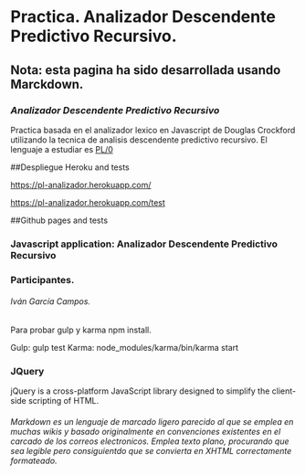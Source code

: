 # Practica. Analizador Descendente Predictivo Recursivo. #

Nota: esta pagina ha sido desarrollada usando Marckdown.
--------------------------------------------------------

### ***Analizador Descendente Predictivo Recursivo***

Practica basada en el analizador lexico en Javascript de Douglas Crockford
utilizando la tecnica de analisis descendente predictivo recursivo.
El lenguaje a estudiar es [PL/0](http://en.wikipedia.org/wiki/PL/0)

##Despliegue Heroku and tests

https://pl-analizador.herokuapp.com/

https://pl-analizador.herokuapp.com/test

##Github pages and tests


### Javascript application: Analizador Descendente Predictivo Recursivo

### Participantes.
###### Iván García Campos.

Para probar gulp y karma
npm install.

Gulp: gulp test
Karma: node_modules/karma/bin/karma start

### JQuery 
 jQuery is a cross-platform JavaScript library designed to simplify the client-side scripting of HTML. 
 
###### Markdown es un lenguaje de marcado ligero parecido al que se emplea en muchas wikis y basado originalmente en convenciones existentes en el carcado de los correos electronicos. Emplea texto plano, procurando que sea legible pero consiguientdo que se convierta en XHTML correctamente formateado.